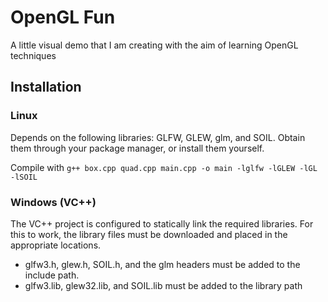 # OpenGL Fun

A little visual demo that I am creating with the aim of learning OpenGL
techniques

## Installation

### Linux
Depends on the following libraries: GLFW, GLEW, glm, and SOIL. Obtain them through your
package manager, or install them yourself.

Compile with `g++ box.cpp quad.cpp main.cpp -o main -lglfw -lGLEW -lGL -lSOIL`

### Windows (VC++)
The VC++ project is configured to statically link the required libraries. For this to work, the library files must be downloaded and placed in the appropriate locations.
- glfw3.h, glew.h, SOIL.h, and the glm headers must be added to the include path.
- glfw3.lib, glew32.lib, and SOIL.lib must be added to the library path
